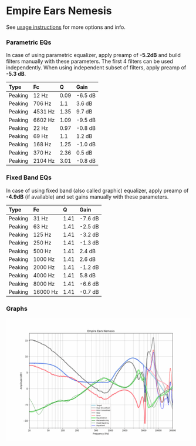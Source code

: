 # Empire Ears Nemesis
See [usage instructions](https://github.com/jaakkopasanen/AutoEq#usage) for more options and info.

### Parametric EQs
In case of using parametric equalizer, apply preamp of **-5.2dB** and build filters manually
with these parameters. The first 4 filters can be used independently.
When using independent subset of filters, apply preamp of **-5.3 dB**.

| Type    | Fc      |    Q | Gain    |
|:--------|:--------|:-----|:--------|
| Peaking | 12 Hz   | 0.09 | -6.5 dB |
| Peaking | 706 Hz  | 1.1  | 3.6 dB  |
| Peaking | 4531 Hz | 1.35 | 9.7 dB  |
| Peaking | 6602 Hz | 1.09 | -9.5 dB |
| Peaking | 22 Hz   | 0.97 | -0.8 dB |
| Peaking | 69 Hz   | 1.1  | 1.2 dB  |
| Peaking | 168 Hz  | 1.25 | -1.0 dB |
| Peaking | 370 Hz  | 2.36 | 0.5 dB  |
| Peaking | 2104 Hz | 3.01 | -0.8 dB |

### Fixed Band EQs
In case of using fixed band (also called graphic) equalizer, apply preamp of **-4.9dB**
(if available) and set gains manually with these parameters.

| Type    | Fc       |    Q | Gain    |
|:--------|:---------|:-----|:--------|
| Peaking | 31 Hz    | 1.41 | -7.6 dB |
| Peaking | 63 Hz    | 1.41 | -2.5 dB |
| Peaking | 125 Hz   | 1.41 | -3.2 dB |
| Peaking | 250 Hz   | 1.41 | -1.3 dB |
| Peaking | 500 Hz   | 1.41 | 2.4 dB  |
| Peaking | 1000 Hz  | 1.41 | 2.6 dB  |
| Peaking | 2000 Hz  | 1.41 | -1.2 dB |
| Peaking | 4000 Hz  | 1.41 | 5.8 dB  |
| Peaking | 8000 Hz  | 1.41 | -6.6 dB |
| Peaking | 16000 Hz | 1.41 | -0.7 dB |

### Graphs
![](./Empire%20Ears%20Nemesis.png)